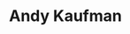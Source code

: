 ---
title: "Andy Kaufman"
hashtag: "andy-kaufman"
born-on: 1949-01-17
died-on: 1984-05-16
tags:
  - American
  - Song and Dance Man
  - Performance Artist
  - Singer
  - Actor
  - Human Being
  - dead at the moment
---
